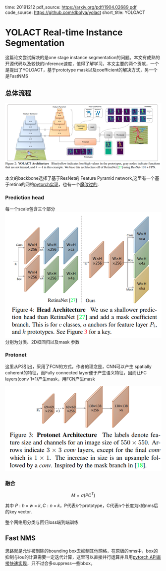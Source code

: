 time: 20191212
pdf_source: https://arxiv.org/pdf/1904.02689.pdf
code_source: https://github.com/dbolya/yolact
short_title: YOLOACT
# YOLACT Real-time Instance Segmentation

这篇论文尝试解决的是one stage instance segmentation的问题。本文有成熟的开源代码以及较快的inference速度，值得了解学习。本文主要的两个贡献，一个是提出了YOLOACT，基于prototype mask以及coefficient的解决方式，另一个是FastNMS

## 总体流程

![image](res/YOLOACT_architecture.png)

本文的backbone选择了基于ResNet的 Feature Pyramid network,这里有一个基于retina的网络[pytorch实现]，也有一个[魔改过的].

### Prediction head
每一个scale包含三个部分
![image](res/YOLOACT_prediction_head.png)
分别为分类、2D框回归以及mask 参数

### Protonet
这里从P3引出，采用了FCN的方式，作者的理念是，CNN可以产生 spatially coherent的特征，而Fully connected layer便于产生语义特征，因而让FC layers(conv 1*1)产生mask，用FCN产生mask

![image](res/YOLOACT_Protonet.png)

### 融合

$$
M=\sigma\left(P C^{T}\right)
$$ 

其中 $P: h\times w \times k, C:n\times k$，P代表k个prototype，C代表n个长度为k的nms后的key vector.

整个网络用分类与回归loss端到端训练

## Fast NMS

思路就是允许被删除的bounding box去抑制其他网格，在原版的nms中，box的抑制与iou的计算需要一定迭代计算，这里可以直接并行运算并且用[pytorch API直接快速实现](https://github.com/dbolya/yolact/blob/master/layers/functions/detection.py)，只不过会多suppress一些bbox。




[pytorch实现]:https://github.com/yhenon/pytorch-retinanet
[魔改过的]:https://git.ram-lab.com/yuxuan/retina_net
